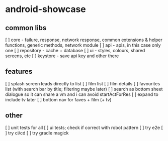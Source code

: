 # android-showcase

## common libs

[ ] core - failure, response, network response, common extensions & helper functions, generic methods, network module
[ ] api - apis, in this case only one
[ ] repository - cache + database
[ ] ui - styles, colours, shared screens, etc
[ ] keystore - save api key and other there

## features

[ ] splash screen leads directly to list
[ ] film list
[ ] film details
[ ] favourites list (with search bar by title; filtering maybe later)
[ ] search as bottom sheet dialogue so it can share a vm and i can avoid startActForRes
[ ] expand to include tv later
[ ] bottom nav for faves + film (+ tv)

## other

[ ] unit tests for all
[ ] ui tests; check if correct with robot pattern
[ ] try e2e
[ ] try ci/cd
[ ] try gradle magick